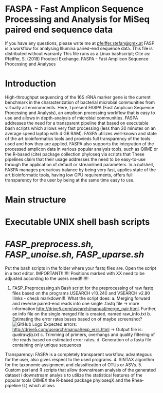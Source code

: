 # FASPA - Fast Amplicon Sequence Processing and Analysis for MiSeq paired end sequence data

If you have any questions, please write me at pfeiffer.stefan@gmx.at
FASP is a workflow for analysing Illumina paired-end sequence data. 
This file is distributed without warranty
This file runs as a Linux bashscript; 
Cite as: Pfeiffer, S. (2018) Prootocl Exchange. FASPA - Fast Amplicon Sequence Processing and Analyses

# Introduction
High-throughput sequencing of the 16S rRNA marker gene is the current benchmark in the characterization of bacterial microbial communities from virtually all environments.
Here, I present FASPA (Fast Amplicon Sequence Processing and Analysis), an amplicon processing workflow that is easy to use and allows in depth-analysis of microbial communities. 
FASPA addresses the need for a transparent pipeline that based on executable bash scripts which allows very fast processing (less than 30 minutes on an average speed laptop with 4 GB RAM).
FASPA utilizes well-known and state of the art bioinformatics tools and provieds full transparency of the tools used and how they are applied.
FASPA also supports the integration of the processed amplicon data in various popular analysis tools, such as QIIME or the R-based (cite) package collection phyloseq via scripts that 
These pipelines claim that their usage addresses the need to be easy-to-use through the application of default or streamlined parameters. 
In a nutshell, FASPA manages precarious balance by being very fast, applies state of the art bioinformatic tools, having low CPU requirements, offers full transparency for the user by being at the same time easy to use. 

# Main structure
# Executable UNIX shell bash scripts
# *FASP_preprocess.sh, FASP_unoise.sh, FASP_uparse.sh*
Put the bash scripts in the folder where your fastq files are. Open the script in a text editor. IMPORTANT!!!!!!! Positions marked with XX need to be adjusted according to the users need!!!!!!!
1. FASP_Preprocessing.sh
Bash script for the preprocessing of raw fastq files based on the programs USEARCH v10.240 and VSEARCH v2.80 !links - check markdown!!!.
What the script does: 
a. Merging forward and reverse paired-end reads into one single .fastq file -> more information http://drive5.com/usearch/manual/merge_pair.html. Further, an info file on the single merged file is created, named raw_info.txt
b. Estimating the error rates bases based on of maybe screenshot?
![GitHub Logo](/logo.png)
Expected errors:
http://drive5.com/usearch/manual/exp_errs.html -> Output file is: *qualrawfq.txt*
c. Trimming of primers, overhangs and quality filtering of the reads based on estimated error rates.
d. Generation of a fasta file containing only unique sequences


Transparency: FASPA is a completely transparent workflow, advantegous for the user, also gives respect to the used programs.
4.	SINTAX algorithm for the taxonomic assignment and classification of OTUs or ASVs.
5.	Custom perl and R scripts that allow downstream analysis of the generated dataset i downstream analysis to utilize the statistical features of the popular tools QIIMEX the  R-based package phyloseqX and the Rhea-pipeline (L) which allows 


# 
